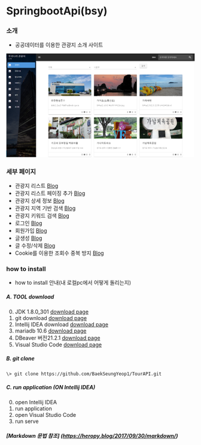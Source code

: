 # SpringbootApi(bsy)

### 소개

* 공공데이터를 이용한 관광지 소개 사이트

![img.png](image/Image.PNG)

### 세부 페이지
* 관광지 리스트 [Blog](https://bsy-96.tistory.com/107)
* 관광지 리스트 페이징 추가 [Blog](https://bsy-96.tistory.com/114)
* 관광지 상세 정보 [Blog](https://bsy-96.tistory.com/115)
* 관광지 지역 기반 검색 [Blog](https://bsy-96.tistory.com/116)
* 관광지 키워드 검색 [Blog](https://bsy-96.tistory.com/117)
* 로그인 [Blog](https://bsy-96.tistory.com/118)
* 회원가입 [Blog](https://bsy-96.tistory.com/119)
* 글생성 [Blog](https://bsy-96.tistory.com/120)
* 글 수정/삭제 [Blog](https://bsy-96.tistory.com/121)
* Cookie를 이용한 조회수 중복 방지 [Blog](https://bsy-96.tistory.com/122)

### how to install

* how to install 안내(내 로컬pc에서 어떻게 돌리는지)

##### A. TOOL download
0. JDK 1.8.0_301 [download page](https://www.oracle.com/java/technologies/downloads/#java8)
1. git download [download page](https://mirrors.edge.kernel.org/pub/software/scm/git/)
2. Intellij IDEA download [download page](https://www.jetbrains.com/ko-kr/idea/download/#section=windows)
3. mariadb 10.6 [download page](https://downloads.mariadb.org/)
4. DBeaver 버전21.2.1 [download page](https://dbeaver.io/download/)
5. Visual Studio Code [download page](https://code.visualstudio.com/)

##### B. git clone
```\> git clone https://github.com/BaekSeungYeop1/TourAPI.git```

##### C. run application (ON Intellij IDEA)
0. open Intellij IDEA
1. run application
2. open Visual Studio Code
3. run serve

##### [Markdown 문법 참조] (https://heropy.blog/2017/09/30/markdown/)